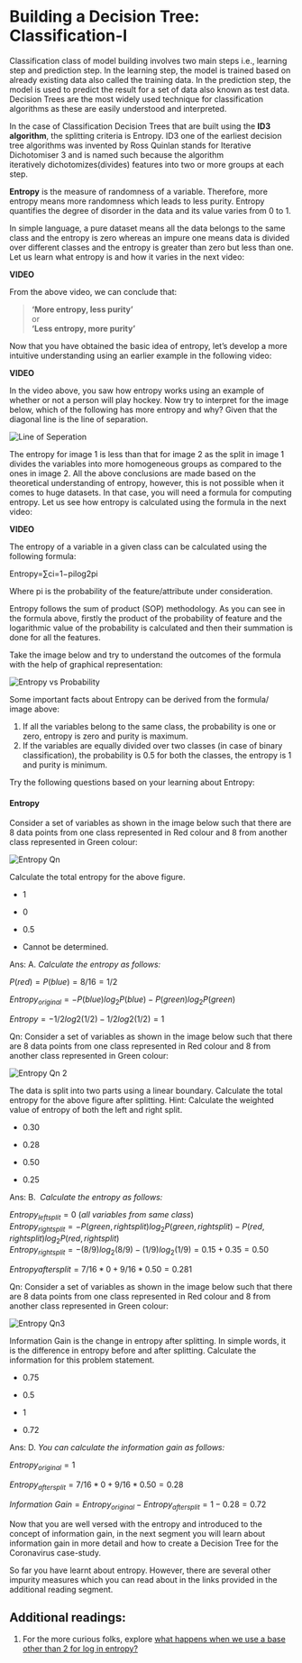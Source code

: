 # Building a Decision Tree: Classification-I

Classification class of model building involves two main steps i.e., learning step and prediction step. In the learning step, the model is trained based on already existing data also called the training data. In the prediction step, the model is used to predict the result for a set of data also known as test data. Decision Trees are the most widely used technique for classification algorithms as these are easily understood and interpreted.

In the case of Classification Decision Trees that are built using the **ID3 algorithm**, the splitting criteria is Entropy. ID3 one of the earliest decision tree algorithms was invented by Ross Quinlan stands for Iterative Dichotomiser 3 and is named such because the algorithm iteratively dichotomizes(divides) features into two or more groups at each step.

**Entropy** is the measure of randomness of a variable. Therefore, more entropy means more randomness which leads to less purity. Entropy quantifies the degree of disorder in the data and its value varies from 0 to 1.

In simple language, a pure dataset means all the data belongs to the same class and the entropy is zero whereas an impure one means data is divided over different classes and the entropy is greater than zero but less than one. Let us learn what entropy is and how it varies in the next video:

**VIDEO**

From the above video, we can conclude that: 
  
>**‘More entropy, less purity’**  
 >or   
>**‘Less entropy, more purity’**

Now that you have obtained the basic idea of entropy, let’s develop a more intuitive understanding using an earlier example in the following video:

**VIDEO**

In the video above, you saw how entropy works using an example of whether or not a person will play hockey. Now try to interpret for the image below, which of the following has more entropy and why? Given that the diagonal line is the line of separation.

![Line of Seperation](https://i.ibb.co/bJwHSby/Line-of-Seperation.png)

The entropy for image 1 is less than that for image 2 as the split in image 1 divides the variables into more homogeneous groups as compared to the ones in image 2. All the above conclusions are made based on the theoretical understanding of entropy, however, this is not possible when it comes to huge datasets. In that case, you will need a formula for computing entropy. Let us see how entropy is calculated using the formula in the next video:

**VIDEO**

The entropy of a variable in a given class can be calculated using the following formula:

Entropy=∑ci=1−pilog2pi

Where pi is the probability of the feature/attribute under consideration.

Entropy follows the sum of product (SOP) methodology. As you can see in the formula above, firstly the product of the probability of feature and the logarithmic value of the probability is calculated and then their summation is done for all the features. 

Take the image below and try to understand the outcomes of the formula with the help of graphical representation:

![Entropy vs Probability](https://i.ibb.co/rkdkxGv/Entropy-vs-Probability.png)

Some important facts about Entropy can be derived from the formula/ image above:

1.  If all the variables belong to the same class, the probability is one or zero, entropy is zero and purity is maximum.
2.  If the variables are equally divided over two classes (in case of binary classification), the probability is 0.5 for both the classes, the entropy is 1 and purity is minimum.

Try the following questions based on your learning about Entropy:

#### Entropy

Consider a set of variables as shown in the image below such that there are 8 data points from one class represented in Red colour and 8 from another class represented in Green colour:

![Entropy Qn](https://i.ibb.co/R0888S7/Entropy-Qn.png)

Calculate the total entropy for the above figure.

- 1

- 0

- 0.5

- Cannot be determined.

Ans: A. *Calculate the entropy as follows:*

$P(red) = P(blue) = 8/16 = 1/2$   

$Entropy_{original}=−P(blue)log_2P(blue)−P(green)log_2P(green)$

$Entropy=−1/2log2(1/2)−1/2log2(1/2)=1$

Qn: Consider a set of variables as shown in the image below such that there are 8 data points from one class represented in Red colour and 8 from another class represented in Green colour:

![Entropy Qn 2](https://i.ibb.co/GHds4Vy/Entropy-Qn-2.png)

The data is split into two parts using a linear boundary. Calculate the total entropy for the above figure after splitting. Hint: Calculate the weighted value of entropy of both the left and right split.

- 0.30 

- 0.28 

- 0.50

- 0.25

Ans: B.  *Calculate the entropy as follows:*

$Entropy_{leftsplit}=0\ (all\ variables\ from\ same\ class)$  
$Entropy_{rightsplit}=−P(green,rightsplit)log_2P(green,rightsplit)−P(red,rightsplit)log_2P(red,rightsplit)$  
$Entropy_{rightsplit}=−(8/9)log_2(8/9)−(1/9)log_2(1/9)=0.15+0.35=0.50$

$Entropy{aftersplit}=7/16*0+9/16*0.50=0.281$

Qn: Consider a set of variables as shown in the image below such that there are 8 data points from one class represented in Red colour and 8 from another class represented in Green colour:

![Entropy Qn3](https://i.ibb.co/jRBwrBR/Entropy-Qn3.png)

Information Gain is the change in entropy after splitting. In simple words, it is the difference in entropy before and after splitting. Calculate the information for this problem statement.

- 0.75

- 0.5

- 1

- 0.72

Ans: D. *You can calculate the information gain as follows:*  

$Entropy_{original}=1$  

$Entropy_{aftersplit}=7/16*0+9/16*0.50=0.28$  

$Information\ Gain=Entropy_{original}−Entropy_{aftersplit}=1−0.28=0.72$

Now that you are well versed with the entropy and introduced to the concept of information gain, in the next segment you will learn about information gain in more detail and how to create a Decision Tree for the Coronavirus case-study.

So far you have learnt about entropy. However, there are several other impurity measures which you can read about in the links provided in the additional reading segment.

## Additional readings:

1.  For the more curious folks, explore [what happens when we use a base other than 2 for log in entropy?](https://stats.stackexchange.com/questions/87182/what-is-the-role-of-the-logarithm-in-shannons-entropy)